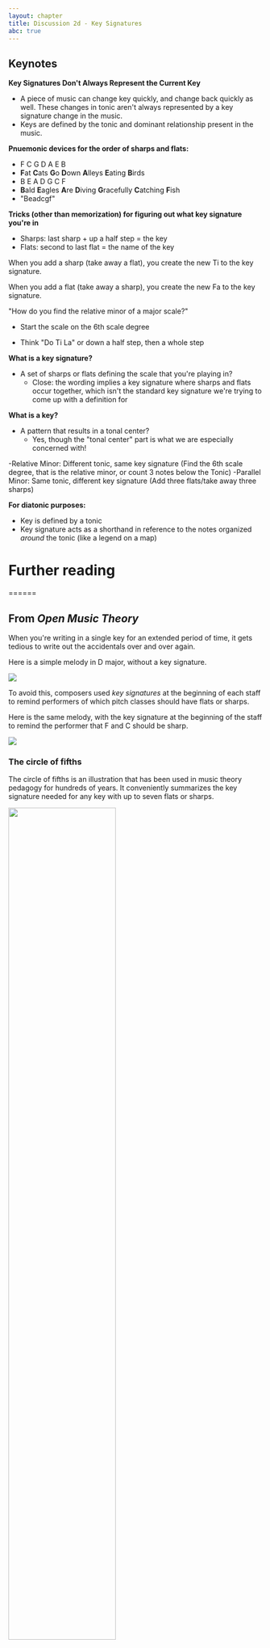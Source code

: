 ```yaml
---
layout: chapter
title: Discussion 2d - Key Signatures
abc: true
---
```


## Keynotes

**Key Signatures Don't Always Represent the Current Key**
- A piece of music can change key quickly, and change back quickly as well. These changes in tonic aren't always represented by a key signature change in the music.
- Keys are defined by the tonic and dominant relationship present in the music.

**Pnuemonic devices for the order of sharps and flats:**
- F C G D A E B
- **F**at **C**ats **G**o **D**own **A**lleys **E**ating **B**irds
- B E A D G C F
- **B**ald **E**agles **A**re **D**iving **G**racefully **C**atching **F**ish
- "Beadcgf"

**Tricks (other than memorization) for figuring out what key signature you're in**
- Sharps: last sharp + up a half step = the key
- Flats: second to last flat = the name of the key 

When you add a sharp (take away a flat), you create the new Ti to the key signature.

When you add a flat (take away a sharp), you create the new Fa to the key signature.

"How do you find the relative minor of a major scale?"

- Start the scale on the 6th scale degree

- Think "Do Ti La" or down a half step, then a whole step

**What is a key signature?**
- A set of sharps or flats defining the scale that you're playing in?
  - Close: the wording implies a key signature where sharps and flats occur together, which isn't the standard key signature we're trying to come up with a definition for

**What is a key?**
- A pattern that results in a tonal center?
  - Yes, though the "tonal center" part is what we are especially concerned with!
  
-Relative Minor: Different tonic, same key signature (Find the 6th scale degree, that is the relative minor, or count 3 notes below the Tonic)
-Parallel Minor: Same tonic, different key signature (Add three flats/take away three sharps)

**For diatonic purposes:**
- Key is defined by a tonic
- Key signature acts as a shorthand in reference to the notes organized *around* the tonic (like a legend on a map)

# Further reading
======

## From *Open Music Theory*

When you're writing in a single key for an extended period of time, it gets tedious to write out the accidentals over and over again. 

Here is a simple melody in D major, without a key signature. 

<a href="{{ site.baseurl }}/images/melodyWithoutKS.png"><img src="{{ site.baseurl }}/images/melodyWithoutKS.png"></a>

To avoid this, composers used *key signatures* at the beginning of each staff to remind performers of which pitch classes should have flats or sharps. 

Here is the same melody, with the key signature at the beginning of the staff to remind the performer that F and C should be sharp. 

<a href="{{ site.baseurl }}/images/melodyWithKS.png"><img src="{{ site.baseurl }}/images/melodyWithKS.png"></a>

### The circle of fifths

The circle of fifths is an illustration that has been used in music theory pedagogy for hundreds of years. It conveniently summarizes the key signature needed for any key with up to seven flats or sharps. 

<a href="{{ site.baseurl }}/images/circleOfFifths.png"><img src="{{ site.baseurl }}/images/circleOfFifths.png" width="65%"></a>

But *which* notes are flat or sharp in a key? To properly use the circle of fifths to figure out a key signature, you'll need to also remember this mnemonic device, which tells you the order of flats and sharps:

**F**ather **C**harles **G**oes **D**own **A**nd **E**nds **B**attle. 

For sharp keys (clockwise on the circle of fifths), read the mnemonic device forward. For example, the circle of fifths tells us that there are 3 sharps in the key of A major. Which three notes are sharp? The first three notes in the mnemonic device: F(ather), C(harles), and G(oes). 

For flat keys (counter-clockwise on the circle of fifths), read the mnemonic device backwards. For example, the circle of fifths tells us that the key of A-flat major has four flats. Which flats? Reading backwards: B(attle), E(nds), A(nd), D(own). 

### Minor key signatures ###

Of course, minor keys can use key signatures, too. In fact, for each major key signature, there is a corresponding minor key that shares its signature. Major and minor keys that share the same key signature are called *relative* keys. For example, both C major and A minor have zero sharps or flats. A minor is considered the *relative minor* of C major; likewise, C major is considered the *relative major* of A minor. Compare the minor key circle of fifths below with the major key circle of fifths above, and you'll see the remaining relative key pairs. 

<a href="{{ site.baseurl }}/images/circleOfFifths-minor.png"><img src="{{ site.baseurl }}/images/circleOfFifths-minor.png" width="65%"></a>

### Writing key signatures ###

Below is a reference that shows how all of the key signatures should be written on treble, alto, tenor, and bass clefs. 

<a href="{{ site.baseurl }}/images/sharpsTreble.png"><img src="{{ site.baseurl }}/images/sharpsTreble.png"></a>
<a href="{{ site.baseurl }}/images/sharpsAlto.png"><img src="{{ site.baseurl }}/images/sharpsAlto.png"></a>
<a href="{{ site.baseurl }}/images/sharpsTenor.png"><img src="{{ site.baseurl }}/images/sharpsTenor.png"></a>
<a href="{{ site.baseurl }}/images/sharpsBass.png"><img src="{{ site.baseurl }}/images/sharpsBass.png"></a>
<a href="{{ site.baseurl }}/images/flatsTreble.png"><img src="{{ site.baseurl }}/images/flatsTreble.png"></a>
<a href="{{ site.baseurl }}/images/flatsAlto.png"><img src="{{ site.baseurl }}/images/flatsAlto.png"></a>
<a href="{{ site.baseurl }}/images/flatsTenor.png"><img src="{{ site.baseurl }}/images/flatsTenor.png"></a>
<a href="{{ site.baseurl }}/images/flatsBass.png"><img src="{{ site.baseurl }}/images/flatsBass.png"></a>
